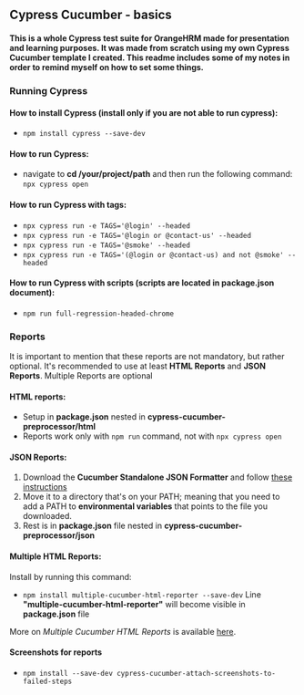 ## Cypress Cucumber - basics

#### This is a whole Cypress test suite for OrangeHRM made for presentation and learning purposes. It was made from scratch using my own Cypress Cucumber template I created. This readme includes some of my notes in order to remind myself on how to set some things.


### Running Cypress

#### How to install Cypress (install only if you are not able to run cypress):
- `npm install cypress --save-dev`

#### How to run Cypress:
- navigate to **cd /your/project/path** and then run the following command:
`npx cypress open`

#### How to run Cypress with tags:
- `npx cypress run -e TAGS='@login' --headed`
- `npx cypress run -e TAGS='@login or @contact-us' --headed`
- `npx cypress run -e TAGS='@smoke' --headed`
- `npx cypress run -e TAGS='(@login or @contact-us) and not @smoke' --headed`

#### How to run Cypress with scripts (scripts are located in package.json document):
- `npm run full-regression-headed-chrome`


### Reports
It is important to mention that these reports are not mandatory, but rather optional. It's recommended to use at least **HTML Reports** and **JSON Reports**.  Multiple Reports are optional

#### HTML reports:
- Setup in **package.json** nested in **cypress-cucumber-preprocessor/html**
- Reports work only with `npm run` command, not with `npx cypress open`

#### JSON Reports:
1. Download the **Cucumber Standalone JSON Formatter** and follow [these instructions](https://github.com/cucumber/json-formatter?tab=readme-ov-file#readme)
2. Move it to a directory that's on your PATH; meaning that you need to add a PATH to **environmental variables** that points to the file you downloaded.
3. Rest is in **package.json** file nested in **cypress-cucumber-preprocessor/json**

#### Multiple HTML Reports:
Install by running this command:
- `npm install multiple-cucumber-html-reporter --save-dev`
Line **"multiple-cucumber-html-reporter"** will become visible in **package.json** file

More on *Multiple Cucumber HTML Reports* is available [here](https://www.npmjs.com/package/multiple-cucumber-html-reporter).

#### Screenshots for reports
- `npm install --save-dev cypress-cucumber-attach-screenshots-to-failed-steps`